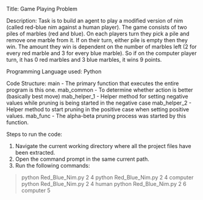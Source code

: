 Title: Game Playing Problem

Description: Task is to build an agent to play a modified version of nim (called red-blue nim against a human player). The game consists of two piles of marbles (red and blue). On each players turn they pick a pile and remove one marble from it. If on their turn, either pile is empty then they win. The amount they win is dependent on the number of marbles left (2 for every red marble and 3 for every blue marble). So if on the computer player turn, it has 0 red marbles and 3 blue marbles, it wins 9 points.

Programming Language used: Python

Code Structure:
main - The primary function that executes the entire program is this one.
mab_common - To determine whether action is better (basically best move)
mab_helper_1 - Helper method for setting negative values while pruning is being started in the negative case
mab_helper_2 - Helper method to start pruning in the positive case when setting positive values.
mab_func - The alpha-beta pruning process was started by this function.


Steps to run the code:
1. Navigate the current working directory where all the project files have been extracted.
2. Open the command prompt in the same current path.
3. Run the following commands:
> python Red_Blue_Nim.py 2 4
> python Red_Blue_Nim.py 2 4 computer
> python Red_Blue_Nim.py 2 4 human
> python Red_Blue_Nim.py 2 6 computer 5